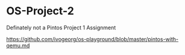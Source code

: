 # OS-Project-2
Definately not a Pintos Project 1 Assignment

https://github.com/ivogeorg/os-playground/blob/master/pintos-with-qemu.md

